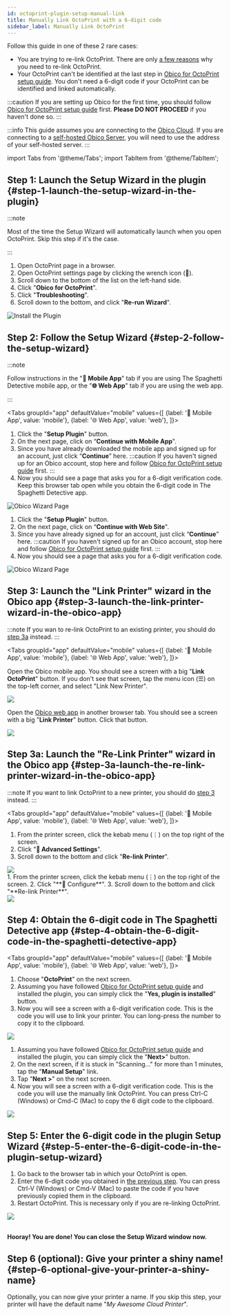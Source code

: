 ```yaml
---
id: octoprint-plugin-setup-manual-link
title: Manually Link OctoPrint with a 6-digit code
sidebar_label: Manually Link OctoPrint
---
```


Follow this guide in one of these 2 rare cases:

* You are trying to re-link OctoPrint. There are only [a few reasons](/docs/user-guides/relink-printer/) why you need to re-link OctoPrint.
* Your OctoPrint can't be identified at the last step in [Obico for OctoPrint setup guide](/docs/user-guides/octoprint-plugin-setup/). You don't need a 6-digit code if your OctoPrint can be identified and linked automatically.

:::caution
If you are setting up Obico for the first time, you should follow [Obico for OctoPrint setup guide](/docs/user-guides/octoprint-plugin-setup) first. **Please DO NOT PROCEED** if you haven't done so.
:::


:::info
This guide assumes you are connecting to the [Obico Cloud](https://app.obico.io). If you are connecting to a [self-hosted Obico Server](/docs/server-guides/), you will need to use the address of your self-hosted server.
:::


import Tabs from '@theme/Tabs';
import TabItem from '@theme/TabItem';

## Step 1: Launch the Setup Wizard in the plugin {#step-1-launch-the-setup-wizard-in-the-plugin}

:::note

Most of the time the Setup Wizard will automatically launch when you open OctoPrint. Skip this step if it's the case.

:::

1. Open OctoPrint page in a browser.
1. Open OctoPrint settings page by clicking the wrench icon (**🔧**).
1. Scroll down to the bottom of the list on the left-hand side.
1. Click "**Obico for OctoPrint**".
1. Click "**Troubleshooting**".
1. Scroll down to the bottom, and click "**Re-run Wizard**".

![Install the Plugin](/img/user-guides/setupguide/tsd-plugin-rerun-wizard.gif)

## Step 2: Follow the Setup Wizard {#step-2-follow-the-setup-wizard}

:::note

Follow instructions in the "**📱  Mobile App**" tab if you are using The Spaghetti Detective mobile app, or the "**🌐  Web App**" tab if you are using the web app.

:::

<Tabs
  groupId="app"
  defaultValue="mobile"
  values={[
    {label: '📱  Mobile App', value: 'mobile'},
    {label: '🌐  Web App', value: 'web'},
  ]}>
  <TabItem value="mobile">

1. Click the "**Setup Plugin**" button.
1. On the next page, click on “**Continue with Mobile App**".
1. Since you have already downloaded the mobile app and signed up for an account, just click “**Continue**” here.
  :::caution
  If you haven't signed up for an Obico account, stop here and follow [Obico for OctoPrint setup guide](/docs/user-guides/octoprint-plugin-setup) first.
  :::
1. Now you should see a page that asks you for a 6-digit verification code. Keep this browser tab open while you obtain the 6-digit code in The Spaghetti Detective app.

![Obico Wizard Page](/img/user-guides/setupguide/octoprint-plugin-verification-code.png)

  </TabItem>
  <TabItem value="web">

1. Click the "**Setup Plugin**" button.
1. On the next page, click on “**Continue with Web Site**".
1. Since you have already signed up for an account, just click “**Continue**” here.
  :::caution
  If you haven't signed up for an Obico account, stop here and follow [Obico for OctoPrint setup guide](/docs/user-guides/octoprint-plugin-setup) first.
  :::
1. Now you should see a page that asks you for a 6-digit verification code.

![Obico Wizard Page](/img/user-guides/setupguide/octoprint-plugin-verification-code.png)

  </TabItem>
</Tabs>

## Step 3: Launch the "Link Printer" wizard in the Obico app {#step-3-launch-the-link-printer-wizard-in-the-obico-app}

:::note
If you wan to re-link OctoPrint to an existing printer, you should do [step 3a](#step-3a-launch-the-re-link-printer-wizard-in-the-obico-app) instead.
:::

<Tabs
  groupId="app"
  defaultValue="mobile"
  values={[
    {label: '📱  Mobile App', value: 'mobile'},
    {label: '🌐  Web App', value: 'web'},
  ]}>
  <TabItem value="mobile">

Open the Obico mobile app. You should see a screen with a big "**Link OctoPrint**" button. If you don't see that screen, tap the menu icon (☰) on the top-left corner, and select "Link New Printer".

<div style={{display: "flex", justifyContent: "center"}}><img src="/img/user-guides/setupguide/launch-manual-link-mobile.jpg" /></div>

  </TabItem>
  <TabItem value="web">

Open the [Obico web app](https://app.obico.io/) in another browser tab. You should see a screen with a big "**Link Printer**" button.  Click that button.

<div style={{display: "flex", justifyContent: "center"}}><img src="/img/user-guides/setupguide/launch-manual-link-web.jpg" /></div>

  </TabItem>
</Tabs>

## Step 3a: Launch the "Re-Link Printer" wizard in the Obico app {#step-3a-launch-the-re-link-printer-wizard-in-the-obico-app}

:::note
If you want to link OctoPrint to a new printer, you should do [step 3](#step-3-launch-the-link-printer-wizard-in-the-obico-app) instead.
:::

<Tabs
  groupId="app"
  defaultValue="mobile"
  values={[
    {label: '📱  Mobile App', value: 'mobile'},
    {label: '🌐  Web App', value: 'web'},
  ]}>
  <TabItem value="mobile">

1. From the printer screen, click the kebab menu (⋮) on the top right of the screen.
2. Click "**🔧 Advanced Settings**".
3. Scroll down to the bottom and click "**Re-link Printer**".

<div style={{display: "flex", justifyContent: "center"}}><img src="/img/user-guides/setupguide/launch-relink-wizard-mobile.gif" /></div>

  </TabItem>
  <TabItem value="web">
1. From the printer screen, click the kebab menu (⋮) on the top right of the screen.
2. Click "**🔧 Configure**".
3. Scroll down to the bottom and click "**Re-link Printer**".

<div style={{display: "flex", justifyContent: "center"}}><img src="/img/user-guides/setupguide/launch-relink-wizard-web.gif" /></div>

  </TabItem>
</Tabs>


## Step 4: Obtain the 6-digit code in The Spaghetti Detective app {#step-4-obtain-the-6-digit-code-in-the-spaghetti-detective-app}

<Tabs
  groupId="app"
  defaultValue="mobile"
  values={[
    {label: '📱  Mobile App', value: 'mobile'},
    {label: '🌐  Web App', value: 'web'},
  ]}>
  <TabItem value="mobile">

1. Choose "**OctoPrint**" on the next screen.
1. Assuming you have followed [Obico for OctoPrint setup guide](/docs/user-guides/octoprint-plugin-setup/) and installed the plugin, you can simply click the "**Yes, plugin is installed**" button.
1. Now you will see a screen with a 6-digit verification code. This is the code you will use to link your printer. You can long-press the number to copy it to the clipboard.

<div style={{display: "flex", justifyContent: "center"}}><img src="/img/user-guides/setupguide/klipper-verification-code-mobile.jpg" /></div>

  </TabItem>

  <TabItem value="web">

1. Assuming you have followed [Obico for OctoPrint setup guide](/docs/user-guides/octoprint-plugin-setup/) and installed the plugin, you can simply click the "**Next>**" button.
1. On the next screen, if it is stuck in "Scanning..." for more than 1 minutes, tap the "**Manual Setup**" link.
1. Tap "**Next >**" on the next screen.
1. Now you will see a screen with a 6-digit verification code. This is the code you will use the manually link OctoPrint. You can press Ctrl-C (Windows) or Cmd-C (Mac) to copy the 6 digit code to the clipboard.

<div style={{display: "flex", justifyContent: "center"}}><img src="/img/user-guides/setupguide/manual-link-web.gif" /></div>

  </TabItem>
</Tabs>

## Step 5: Enter the 6-digit code in the plugin Setup Wizard {#step-5-enter-the-6-digit-code-in-the-plugin-setup-wizard}

1. Go back to the browser tab in which your OctoPrint is open.
1. Enter the 6-digit code you obtained in [the previous step](#step-3-link-octoprint-to-your-the-spaghetti-detective-account). You can press Ctrl-V (Windows) or Cmd-V (Mac) to paste the code if you have previously copied them in the clipboard.
1. Restart OctoPrint. This is necessary only if you are re-linking OctoPrint.

<div style={{display: "flex", justifyContent: "center"}}><img src="/img/user-guides/setupguide/tsd-plugin-code-success.gif" /></div>
<br />

**Hooray! You are done! You can close the Setup Wizard window now.**

## Step 6 (optional): Give your printer a shiny name! {#step-6-optional-give-your-printer-a-shiny-name}

Optionally, you can now give your printer a name. If you skip this step, your printer will have the default name "*My Awesome Cloud Printer*".

<b />

